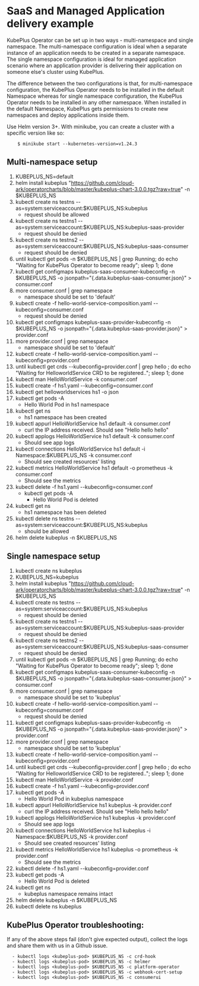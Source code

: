 SaaS and Managed Application delivery example
==============================================

KubePlus Operator can be set up in two ways - multi-namespace and single namespace.
The multi-namespace configuration is ideal when a separate instance of an application
needs to be created in a separate namespace. The single namespace configuration is
ideal for managed application scenario where an application provider is 
delivering their application on someone else's cluster using KubePlus.

The difference between the two configurations is that, for multi-namespace configuration, the KubePlus Operator needs to be installed in the
default Namespace whereas for single namespace configuration, the KubePlus Operator
needs to be installed in any other namespace. When installed in the default Namespace,
KubePlus gets permissions to create new namespaces and deploy applications inside them.

Use Helm version 3+. With minikube, you can create a cluster with a specific version like so:
```
    $ minikube start --kubernetes-version=v1.24.3
```

Multi-namespace setup
----------------------
1. KUBEPLUS_NS=default
2. helm install kubeplus "https://github.com/cloud-ark/operatorcharts/blob/master/kubeplus-chart-3.0.0.tgz?raw=true" -n $KUBEPLUS_NS
3. kubectl create ns testns --as=system:serviceaccount:$KUBEPLUS_NS:kubeplus
   - request should be allowed
4. kubectl create ns testns1 --as=system:serviceaccount:$KUBEPLUS_NS:kubeplus-saas-provider
   - request should be denied
5. kubectl create ns testns2 --as=system:serviceaccount:$KUBEPLUS_NS:kubeplus-saas-consumer
   - request should be denied
6.  until kubectl get pods -n $KUBEPLUS_NS | grep Running; do echo "Waiting for KubePlus Operator to become ready"; sleep 1; done
7. kubectl get configmaps kubeplus-saas-consumer-kubeconfig -n $KUBEPLUS_NS -o jsonpath="{.data.kubeplus-saas-consumer\.json}" > consumer.conf
8.  more consumer.conf | grep namespace
    - namespace should be set to 'default'
9. kubectl create -f hello-world-service-composition.yaml --kubeconfig=consumer.conf
   - request should be denied
10. kubectl get configmaps kubeplus-saas-provider-kubeconfig -n $KUBEPLUS_NS -o jsonpath="{.data.kubeplus-saas-provider\.json}" > provider.conf
11. more provider.conf | grep namespace
    - namespace should be set to 'default'
12. kubectl create -f hello-world-service-composition.yaml --kubeconfig=provider.conf
13. until kubectl get crds --kubeconfig=provider.conf | grep hello  ; do echo "Waiting for HelloworldService CRD to be registered.."; sleep 1; done
14. kubectl man HelloWorldService -k consumer.conf
15. kubectl create -f hs1.yaml --kubeconfig=consumer.conf
16. kubectl get helloworldservices hs1 -o json
17. kubectl get pods -A
    - Hello World Pod in hs1 namespace
18. kubectl get ns
    - hs1 namespace has been created
19. kubectl appurl HelloWorldService hs1 default -k consumer.conf
    - curl the IP address received. Should see "Hello hello hello"
20. kubectl applogs HelloWorldService hs1 default -k consumer.conf
    - Should see app logs
21. kubectl connections HelloWorldService hs1 default -i Namespace:$KUBEPLUS_NS -k consumer.conf
    - Should see created resources' listing
22. kubectl metrics HelloWorldService hs1 default -o prometheus -k consumer.conf
    - Should see the metrics
23. kubectl delete -f hs1.yaml --kubeconfig=consumer.conf
    - kubectl get pods -A
      - Hello World Pod is deleted
24. kubectl get ns
    - hs1 namespace has been deleted
25. kubectl delete ns testns --as=system:serviceaccount:$KUBEPLUS_NS:kubeplus
    - should be allowed
26. helm delete kubeplus -n $KUBEPLUS_NS


Single namespace setup
-----------------------
1. kubectl create ns kubeplus
2. KUBEPLUS_NS=kubeplus
3. helm install kubeplus "https://github.com/cloud-ark/operatorcharts/blob/master/kubeplus-chart-3.0.0.tgz?raw=true" -n $KUBEPLUS_NS
4. kubectl create ns testns --as=system:serviceaccount:$KUBEPLUS_NS:kubeplus
   - request should be denied
5. kubectl create ns testns1 --as=system:serviceaccount:$KUBEPLUS_NS:kubeplus-saas-provider
   - request should be denied
6. kubectl create ns testns2 --as=system:serviceaccount:$KUBEPLUS_NS:kubeplus-saas-consumer
   - request should be denied
7.  until kubectl get pods -n $KUBEPLUS_NS | grep Running; do echo "Waiting for KubePlus Operator to become ready"; sleep 1; done
8. kubectl get configmaps kubeplus-saas-consumer-kubeconfig -n $KUBEPLUS_NS -o jsonpath="{.data.kubeplus-saas-consumer\.json}" > consumer.conf
9.  more consumer.conf | grep namespace
    - namespace should be set to 'kubeplus'
10. kubectl create -f hello-world-service-composition.yaml --kubeconfig=consumer.conf
    - request should be denied
11. kubectl get configmaps kubeplus-saas-provider-kubeconfig -n $KUBEPLUS_NS -o jsonpath="{.data.kubeplus-saas-provider\.json}" > provider.conf
12. more provider.conf | grep namespace
    - namespace should be set to 'kubeplus'
13. kubectl create -f hello-world-service-composition.yaml --kubeconfig=provider.conf
14. until kubectl get crds --kubeconfig=provider.conf | grep hello  ; do echo "Waiting for HelloworldService CRD to be registered.."; sleep 1; done
15. kubectl man HelloWorldService -k provider.conf
16. kubectl create -f hs1.yaml --kubeconfig=provider.conf
17. kubectl get pods -A
    - Hello World Pod in kubeplus namespace
18. kubectl appurl HelloWorldService hs1 kubeplus -k provider.conf
    - curl the IP address received. Should see "Hello hello hello"
19. kubectl applogs HelloWorldService hs1 kubeplus -k provider.conf
    - Should see app logs
20. kubectl connections HelloWorldService hs1 kubeplus -i Namespace:$KUBEPLUS_NS -k provider.conf
    - Should see created resources' listing
21. kubectl metrics HelloWorldService hs1 kubeplus -o prometheus -k provider.conf
    - Should see the metrics
22. kubectl delete -f hs1.yaml --kubeconfig=provider.conf
23. kubectl get pods -A
    - Hello World Pod is deleted
24. kubectl get ns
    - kubeplus namespace remains intact
25. helm delete kubeplus -n $KUBEPLUS_NS
26. kubectl delete ns kubeplus


KubePlus Operator troubleshooting:
-----------------------------------
If any of the above steps fail (don't give expected output), collect the logs and share them with us in a Github issue.

```
  - kubectl logs <kubeplus-pod> $KUBEPLUS_NS -c crd-hook
  - kubectl logs <kubeplus-pod> $KUBEPLUS_NS -c helmer
  - kubectl logs <kubeplus-pod> $KUBEPLUS_NS -c platform-operator
  - kubectl logs <kubeplus-pod> $KUBEPLUS_NS -c webhook-cert-setup
  - kubectl logs <kubeplus-pod> $KUBEPLUS_NS -c consumerui
```

